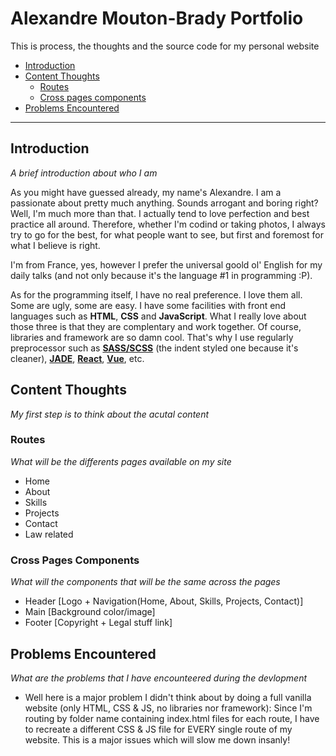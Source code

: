 # Alexandre Mouton-Brady Portfolio
This is process, the thoughts and the source code for my personal website

* [Introduction](#introduction)
* [Content Thoughts](#content-thoughts)
  * [Routes](#routes)
  * [Cross pages components](#cross-pages-components)
* [Problems Encountered](#problems-encountered)

----

## Introduction
*A brief introduction about who I am*

As you might have guessed already, my name's Alexandre. I am a passionate about pretty much anything. Sounds arrogant and boring right? Well, I'm much more than that. I actually tend to love perfection and best practice all around. Therefore, whether I'm codind or taking photos, I always try to go for the best, for what people want to see, but first and foremost for what I believe is right.

I'm from France, yes, however I prefer the universal goold ol' English for my daily talks (and not only because it's the language #1 in programming :P).

As for the programming itself, I have no real preference. I love them all. Some are ugly, some are easy. I have some facilities with front end languages such as **HTML**, **CSS** and **JavaScript**. What I really love about those three is that they are complentary and work together. Of course, libraries and framework are so damn cool. That's why I use regularly preprocessor such as [**SASS/SCSS**](http://sass-lang.com/) (the indent styled one because it's cleaner), [**JADE**](https://pugjs.org/api/getting-started.html), [**React**](https://facebook.github.io/react/), [**Vue**](https://vuejs.org/), etc.

## Content Thoughts
*My first step is to think about the acutal content*

### Routes
*What will be the differents pages available on my site*

* Home
* About
* Skills
* Projects
* Contact
* Law related

### Cross Pages Components
*What will the components that will be the same across the pages*

* Header [Logo + Navigation(Home, About, Skills, Projects, Contact)]
* Main [Background color/image]
* Footer [Copyright + Legal stuff link]

## Problems Encountered
*What are the problems that I have encounteered during the devlopment*

* Well here is a major problem I didn't think about by doing a full vanilla website (only HTML, CSS & JS, no libraries nor framework): Since I'm routing by folder name containing index.html files for each route, I have to recreate a different CSS & JS file for EVERY single route of my website. This is a major issues which will slow me down insanly!                

